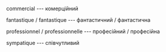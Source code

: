commercial --- комерційний



fantastique / fantastique --- фантастичний / фантастична



professionnel / professionnelle --- професійний / професійна



sympatique --- співчутливий
